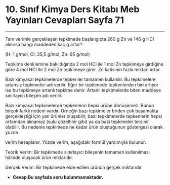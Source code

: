 # 10. Sınıf Kimya Ders Kitabı Meb Yayınları Cevapları Sayfa 71

---

Tam verimle gerçekleşen tepkimede başlangıçta 260 g Zn ve 146 g HCI alınırsa hangi maddeden kaç g artar?

 (H: 1 g/mol, Cl: 35,5 g/mol, Zn: 65 g/mol)

Tepkime denklemine bakıldığında 2 mol HCI ile 1 mol Zn tepkimeye girdiğine göre 4 mol HCI ile 2 mol Zn tepkimeye girer. Zn katisının fazla miktarı artar.

Bazı kimyasal tepkimelerde tepkerıler tamamen kullanılır. Bu tepkimelere artansız tepkimeler adı verilir. Eğer bir tepkimede tepkenlerden biri artıyor ise bu tepkimeye artanlı tepkime denir. Artanlı tepkimelerde biten maddeye sınırlayıcı bileşen adı verilir.

Bazı kimyasal tepkimelerde tepkenlerin hepsi ürüne dönüşemez. Bunun birçok farklı nedeni vardır. Örneğin bazı tepkimeler birden çok basamakta gerçekleştiği için yan ürünler oluşabilir, bazı tepkimelerde tepkenlerin hepsi ortamdan alınamaz (sulu çözeltiler gibi) ya da bazı tepkimeler tersinir olabilir. Bu nedenle tepkimede ne kadar ürün oluştuğunun göstergesi olarak yüzde

 verim hesaplanır. Yüzde verim, aşağıdaki formül yardımıyla bulunur:

Teorik Verim: Bir tepkimede sınırlayıcı bileşenin tamamen kullanılması hâlinde oluşacak ürün miktarıdır.

 Gerçek Verim: Bir tepkimede elde edilen ürünün gerçek miktarıdır.

-   **Cevap**:**Bu sayfada soru bulunmamaktadır.**